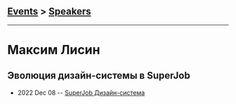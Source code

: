 ## [Events](../README.md) > [Speakers](../speakers.md)
---

# Максим Лисин

## Эволюция дизайн-системы в SuperJob
- 2022 Dec 08 -- [SuperJob Дизайн-система](https://youtu.be/uOvWZPmDPWc?t=213)    
